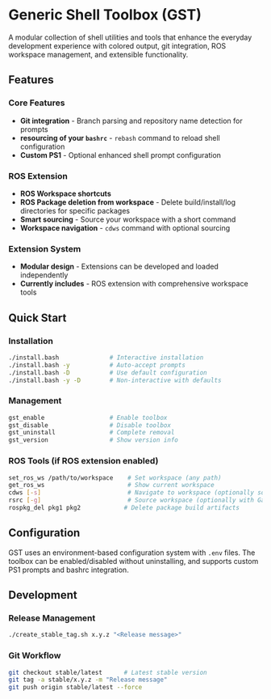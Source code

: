 # Generic Shell Toolbox (GST)

A modular collection of shell utilities and tools that enhance the everyday development experience with colored output, git integration, ROS workspace management, and extensible functionality.

## Features

### Core Features
- **Git integration** - Branch parsing and repository name detection for prompts
- **resourcing of your `bashrc`** - `rebash` command to reload shell configuration
- **Custom PS1** - Optional enhanced shell prompt configuration

### ROS Extension
- **ROS Workspace shortcuts**
- **ROS Package deletion from workspace** - Delete build/install/log directories for specific packages
- **Smart sourcing** - Source your workspace with a short command
- **Workspace navigation** - `cdws` command with optional sourcing

### Extension System
- **Modular design** - Extensions can be developed and loaded independently
- **Currently includes** - ROS extension with comprehensive workspace tools

## Quick Start

### Installation
```bash
./install.bash              # Interactive installation
./install.bash -y           # Auto-accept prompts
./install.bash -D           # Use default configuration
./install.bash -y -D        # Non-interactive with defaults
```

### Management
```bash
gst_enable                  # Enable toolbox
gst_disable                 # Disable toolbox
gst_uninstall               # Complete removal
gst_version                 # Show version info
```

### ROS Tools (if ROS extension enabled)
```bash
set_ros_ws /path/to/workspace    # Set workspace (any path)
get_ros_ws                       # Show current workspace
cdws [-s]                        # Navigate to workspace (optionally source)
rsrc [-g]                        # Source workspace (optionally with Gazebo)
rospkg_del pkg1 pkg2            # Delete package build artifacts
```

## Configuration

GST uses an environment-based configuration system with `.env` files. The toolbox can be enabled/disabled without uninstalling, and supports custom PS1 prompts and bashrc integration.

## Development

### Release Management
```bash
./create_stable_tag.sh x.y.z "<Release message>"
```

### Git Workflow
```bash
git checkout stable/latest      # Latest stable version
git tag -a stable/x.y.z -m "Release message"
git push origin stable/latest --force
```